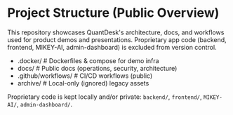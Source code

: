 # Project Structure (Public Overview)

This repository showcases QuantDesk's architecture, docs, and workflows used for product demos and presentations. Proprietary app code (backend, frontend, MIKEY-AI, admin-dashboard) is excluded from version control.

- .docker/                # Dockerfiles & compose for demo infra
- docs/                   # Public docs (operations, security, architecture)
- .github/workflows/      # CI/CD workflows (public)
- archive/                # Local-only (ignored) legacy assets

Proprietary code is kept locally and/or private: `backend/`, `frontend/`, `MIKEY-AI/`, `admin-dashboard/`.
